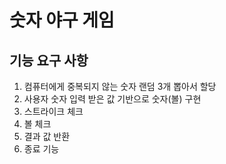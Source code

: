 # 숫자 야구 게임
## 기능 요구 사항
1. 컴퓨터에게 중복되지 않는 숫자 랜덤 3개 뽑아서 할당
2. 사용자 숫자 입력 받은 값 기반으로 숫자(볼) 구현
3. 스트라이크 체크
4. 볼 체크
5. 결과 값 반환
6. 종료 기능